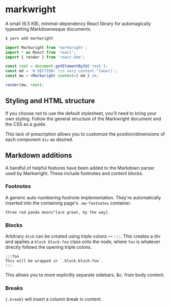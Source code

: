 # markwright
A small (6.5 KB), minimal-dependency React library for automagically typesetting
Markdownesque documents.

```bash
$ yarn add markwright
```

```jsx
import Markwright from 'markwright';
import * as React from 'react';
import { render } from 'react-dom';

const root = document.getElementById('root');
const md = '# SECTION! \\n very content.^[wow!]';
const mw = <Markwright content={ md } />;

render(mw, root);
```

## Styling and HTML structure
If you choose not to use the default stylesheet, you'll need to bring your own
styling. Follow the general structure of the Markwright document and the CSS as 
a guide.

This lack of prescription allows you to customize the position/dimensions of
each component `div` as desired.

## Markdown additions
A handful of helpful features have been added to the Markdown parser used by
Markwright. These include footnotes and content blocks.

### Footnotes
A generic auto-numbering footnote implementation. They're automatically inserted
into the containing page's `.mw-footnotes` container.

```
three red panda moons^[are great, by the way].
```

### Blocks
Arbitrary `div`s can be created using triple colons — `:::`. This creates a
div and applies a `block block-foo` class onto the node, where `foo` is
whatever directly follows the opening triple colons.

```
:::foo
This will be wrapped in `.block.block-foo`.
:::
```

This allows you to more explicitly separate sidebars, &c. from body content.

### Breaks
`{.break}` will insert a column break in content.